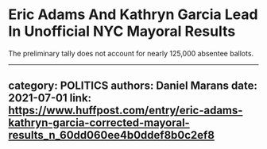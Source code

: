 # Eric Adams And Kathryn Garcia Lead In Unofficial NYC Mayoral Results

The preliminary tally does not account for nearly 125,000 absentee ballots.

---
category: POLITICS
authors: Daniel Marans
date: 2021-07-01
link: https://www.huffpost.com/entry/eric-adams-kathryn-garcia-corrected-mayoral-results_n_60dd060ee4b0ddef8b0c2ef8
---
